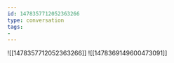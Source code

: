 ```yaml
---
id: 1478357712052363266
type: conversation
tags:
- 
---
```

![[1478357712052363266]]
![[1478369149600473091]]

